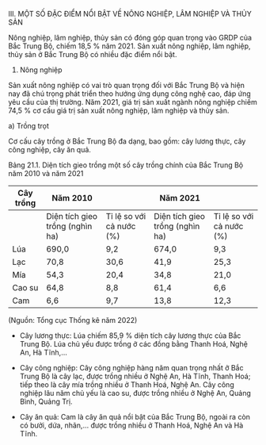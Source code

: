 III. MỘT SỐ ĐẶC ĐIỂM NỔI BẬT VỀ NÔNG NGHIỆP, LÂM NGHIỆP VÀ THỦY SẢN

Nông nghiệp, lâm nghiệp, thủy sản có đóng góp quan trọng vào GRDP của Bắc Trung Bộ, chiếm 18,5 % năm 2021. Sản xuất nông nghiệp, lâm nghiệp, thủy sản ở Bắc Trung Bộ có nhiều đặc điểm nổi bật.

1. Nông nghiệp

Sản xuất nông nghiệp có vai trò quan trọng đối với Bắc Trung Bộ và hiện nay đã chú trọng phát triển theo hướng ứng dụng công nghệ cao, đáp ứng yêu cầu của thị trường. Năm 2021, giá trị sản xuất ngành nông nghiệp chiếm 74,5 % cơ cấu giá trị sản xuất nông nghiệp, lâm nghiệp và thủy sản.

a) Trồng trọt

Cơ cấu cây trồng ở Bắc Trung Bộ đa dạng, bao gồm: cây lương thực, cây công nghiệp, cây ăn quả.

Bảng 21.1. Diện tích gieo trồng một số cây trồng chính của Bắc Trung Bộ năm 2010 và năm 2021

| Cây trồng | Năm 2010 | | Năm 2021 | |
|-----------|-----------|-----------|-----------|-----------|
| | Diện tích gieo trồng (nghìn ha) | Tỉ lệ so với cả nước (%) | Diện tích gieo trồng (nghìn ha) | Tỉ lệ so với cả nước (%) |
| Lúa | 690,0 | 9,2 | 674,0 | 9,3 |
| Lạc | 70,8 | 30,6 | 41,9 | 25,3 |
| Mía | 54,3 | 20,4 | 34,8 | 21,0 |
| Cao su | 64,8 | 8,8 | 61,4 | 6,6 |
| Cam | 6,6 | 9,7 | 13,8 | 12,3 |

(Nguồn: Tổng cục Thống kê năm 2022)

- Cây lương thực: Lúa chiếm 85,9 % diện tích cây lương thực của Bắc Trung Bộ. Lúa chủ yếu được trồng ở các đồng bằng Thanh Hoá, Nghệ An, Hà Tĩnh,...

- Cây công nghiệp: Cây công nghiệp hàng năm quan trọng nhất ở Bắc Trung Bộ là cây lạc, được trồng nhiều ở Nghệ An, Hà Tĩnh, Thanh Hoá; tiếp theo là cây mía trồng nhiều ở Thanh Hoá, Nghệ An. Cây công nghiệp lâu năm chủ yếu là cao su, được trồng nhiều ở Nghệ An, Quảng Bình, Quảng Trị.

- Cây ăn quả: Cam là cây ăn quả nổi bật của Bắc Trung Bộ, ngoài ra còn có bưởi, dứa, nhãn,... được trồng nhiều ở Thanh Hoá, Nghệ An và Hà Tĩnh.